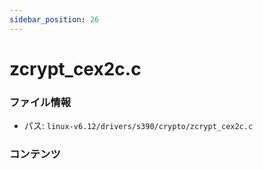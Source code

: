 ```yaml
---
sidebar_position: 26
---
```

# zcrypt_cex2c.c

### ファイル情報

- パス: `linux-v6.12/drivers/s390/crypto/zcrypt_cex2c.c`

### コンテンツ

```c

```
